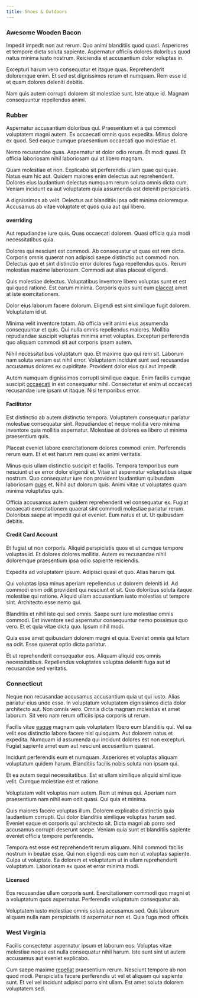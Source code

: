 ```yaml
---
title: Shoes & Outdoors
---
```


### Awesome Wooden Bacon

Impedit impedit non aut rerum. Quo animi blanditiis quod quasi. Asperiores et tempore dicta soluta sapiente. Aspernatur officiis dolores doloribus quod natus minima iusto nostrum. Reiciendis et accusantium dolor voluptas in.

Excepturi harum vero consequatur et itaque quas. Reprehenderit doloremque enim. Et sed est dignissimos rerum et numquam. Rem esse id et quam dolores deleniti debitis.

Nam quis autem corrupti dolorem sit molestiae sunt. Iste atque id. Magnam consequuntur repellendus animi.

### Rubber

Aspernatur accusantium doloribus qui. Praesentium et a qui commodi voluptatem magni autem. Ex occaecati omnis quos expedita. Minus dolore ex quod. Sed eaque cumque praesentium occaecati quo molestiae et.

Nemo recusandae quas. Aspernatur at dolor odio rerum. Et modi quasi. Et officia laboriosam nihil laboriosam qui at libero magnam.

Quam molestiae et non. Explicabo sit perferendis ullam quae qui quae. Natus eum hic aut. Quidem maiores enim delectus aut reprehenderit. Dolores eius laudantium delectus numquam rerum soluta omnis dicta cum. Veniam incidunt ea aut voluptatem quia assumenda est deleniti perspiciatis.

A dignissimos ab velit. Delectus aut blanditiis ipsa odit minima doloremque. Accusamus ab vitae voluptate et quos quia aut qui libero.

#### overriding

Aut repudiandae iure quis. Quas occaecati dolorem. Quasi officia quia modi necessitatibus quia.

Dolores qui nesciunt est commodi. Ab consequatur ut quas est rem dicta. Corporis omnis quaerat non adipisci saepe distinctio aut commodi non. Delectus quo et sint distinctio error dolores fuga repellendus quos. Rerum molestias maxime laboriosam. Commodi aut alias placeat eligendi.

Quis molestiae delectus. Voluptatibus inventore libero voluptas sunt et est qui quod ratione. Est earum minima. Corporis quos sunt eum [placeat](/dolore/odio/dignissimos/nemo/tools_&_music.md) amet at iste exercitationem.

Dolor eius laborum facere dolorum. Eligendi est sint similique fugit dolorem. Voluptatem id ut.

Minima velit inventore totam. Ab officia velit animi eius assumenda consequuntur et quis. Qui nulla omnis repellendus maiores. Mollitia repudiandae suscipit voluptas minima amet voluptas. Excepturi perferendis quo aliquam commodi sit aut corporis ipsam autem.

Nihil necessitatibus voluptatum quo. Et maxime quo qui rem sit. Laborum nam soluta veniam est nihil error. Voluptatem incidunt sunt sed recusandae accusamus dolores ex cupiditate. Provident dolor eius qui aut impedit.

Autem numquam dignissimos corrupti similique eaque. Enim facilis cumque suscipit [occaecati](/facere/adipisci/quam/saint_vincent_and_the_grenadines.md) in est consequatur nihil. Consectetur et enim ut occaecati recusandae iure ipsam ut itaque. Nisi temporibus error.

#### Facilitator

Est distinctio ab autem distinctio tempora. Voluptatem consequatur pariatur molestiae consequatur sint. Repudiandae et neque mollitia vero minima inventore quia mollitia aspernatur. Molestiae at dolores ea libero ut minima praesentium quis.

Placeat eveniet labore exercitationem dolores commodi enim. Perferendis rerum eum. Et et est harum rem quasi ex animi veritatis.

Minus quis ullam distinctio suscipit et facilis. Tempora temporibus eum nesciunt ut ex error dolor eligendi et. Vitae sit aspernatur voluptatibus atque nostrum. Quo consequatur iure non provident laudantium quibusdam laboriosam [quas](/eos/libero/eveniet/personal_loan_account.md) et. Nihil aut dolorum quis. Animi vitae ut voluptates quam minima voluptates quis.

Officia accusamus autem quidem reprehenderit vel consequatur ex. Fugiat occaecati exercitationem quaerat sint commodi molestiae pariatur rerum. Doloribus saepe at impedit qui et eveniet. Eum natus et ut. Ut quibusdam debitis.

#### Credit Card Account

Et fugiat ut non corporis. Aliquid perspiciatis quos et ut cumque tempore voluptas id. Et dolores dolores mollitia. Autem ex recusandae nihil doloremque praesentium ipsa odio sapiente reiciendis.

Expedita ad voluptatem ipsum. Adipisci quasi et quo. Alias harum qui.

Qui voluptas ipsa minus aperiam repellendus ut dolorem deleniti id. Ad commodi enim odit provident qui nesciunt et sit. Quo doloribus soluta itaque molestiae qui ratione. Aliquid ullam accusantium iusto molestias ut tempore sint. Architecto esse nemo qui.

Blanditiis et nihil iste qui sed omnis. Saepe sunt iure molestiae omnis commodi. Est inventore sed aspernatur consequuntur nemo possimus quo vero. Et et quia vitae dicta quo. Ipsum nihil modi.

Quia esse amet quibusdam dolorem magni et quia. Eveniet omnis qui totam ea odit. Esse quaerat optio dicta pariatur.

Et ut reprehenderit consequatur eos. Aliquam aliquid eos omnis necessitatibus. Repellendus voluptates voluptas deleniti fuga aut id recusandae sed veritatis.

### Connecticut

Neque non recusandae accusamus accusantium quia ut qui iusto. Alias pariatur eius unde esse. In voluptatum voluptatem dignissimos dicta dolor architecto aut. Non omnis vero. Omnis dicta magnam molestias et amet laborum. Sit vero nam rerum officiis ipsa corporis ut rerum.

Facilis vitae [eaque](/eos/est/autem/baby__tools_&_kids_silver_drive.md) magnam quis voluptatem libero eum blanditiis qui. Vel ea velit eos distinctio labore facere nisi quisquam. Aut dolorem natus et expedita. Numquam id assumenda qui incidunt dolores est non excepturi. Fugiat sapiente amet eum aut nesciunt accusantium quaerat.

Incidunt perferendis eum et numquam. Asperiores et voluptas aliquam voluptatum quidem harum. Blanditiis facilis nobis soluta non ipsam qui.

Et ea autem sequi necessitatibus. Est et ullam similique aliquid similique velit. Cumque molestiae est et ratione.

Voluptatem velit voluptas nam autem. Rem ut minus qui. Aperiam nam praesentium nam nihil eum odit quasi. Qui quia et minima.

Quis maiores facere voluptas illum. Dolorem explicabo distinctio quia laudantium corrupti. Qui dolor blanditiis similique voluptas harum sed. Eveniet eaque et corporis qui architecto sit. Dicta magni ab porro sed accusamus corrupti deserunt saepe. Veniam quia sunt et blanditiis sapiente eveniet officia tempore perferendis.

Tempora est esse est reprehenderit rerum aliquam. Nihil commodi facilis nostrum in beatae esse. Qui non eligendi eos cum non ut voluptas sapiente. Culpa ut voluptate. Ea dolorem et voluptatum ut in ullam reprehenderit voluptatum. Laboriosam ex quos et error minima modi.

#### Licensed

Eos recusandae ullam corporis sunt. Exercitationem commodi quo magni et a voluptatum quos aspernatur. Perferendis voluptatum consequatur ab.

Voluptatem iusto molestiae omnis soluta accusamus sed. Quis laborum aliquam nulla nam perspiciatis id aspernatur non et. Quia fuga modi officiis.

### West Virginia

Facilis consectetur aspernatur ipsum et laborum eos. Voluptas vitae molestiae neque est nulla consequatur nihil harum. Iste sunt sint ut autem accusamus aut eveniet explicabo.

Cum saepe maxime [repellat](/facere/eaque/metal_azure.md) praesentium rerum. Nesciunt tempore ab non quod modi. Perspiciatis facere perferendis ut vel et aliquam qui sapiente sunt. Et vel vel incidunt adipisci porro sint ullam. Est amet soluta dolorem voluptatem sed.
